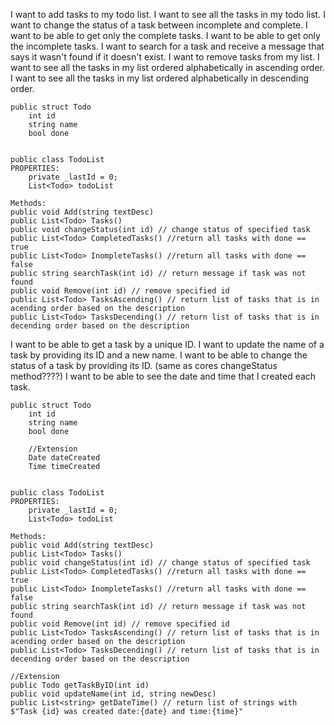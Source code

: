 I want to add tasks to my todo list.
I want to see all the tasks in my todo list.
I want to change the status of a task between incomplete and complete.
I want to be able to get only the complete tasks.
I want to be able to get only the incomplete tasks.
I want to search for a task and receive a message that says it wasn't found if it doesn't exist.
I want to remove tasks from my list.
I want to see all the tasks in my list ordered alphabetically in ascending order.
I want to see all the tasks in my list ordered alphabetically in descending order.

```
public struct Todo
	int id
	string name
	bool done
	

public class TodoList
PROPERTIES:
	private _lastId = 0;
	List<Todo> todoList 

Methods:
public void Add(string textDesc)
public List<Todo> Tasks()
public void changeStatus(int id) // change status of specified task
public List<Todo> CompletedTasks() //return all tasks with done == true
public List<Todo> InompleteTasks() //return all tasks with done == false
public string searchTask(int id) // return message if task was not found
public void Remove(int id) // remove specified id
public List<Todo> TasksAscending() // return list of tasks that is in acending order based on the description
public List<Todo> TasksDecending() // return list of tasks that is in decending order based on the description

```


I want to be able to get a task by a unique ID.
I want to update the name of a task by providing its ID and a new name.
I want to be able to change the status of a task by providing its ID. (same as cores changeStatus method????)
I want to be able to see the date and time that I created each task.


```
public struct Todo
	int id
	string name
	bool done

	//Extension
	Date dateCreated
	Time timeCreated
	

public class TodoList
PROPERTIES:
	private _lastId = 0;
	List<Todo> todoList 

Methods:
public void Add(string textDesc)
public List<Todo> Tasks()
public void changeStatus(int id) // change status of specified task
public List<Todo> CompletedTasks() //return all tasks with done == true
public List<Todo> InompleteTasks() //return all tasks with done == false
public string searchTask(int id) // return message if task was not found
public void Remove(int id) // remove specified id
public List<Todo> TasksAscending() // return list of tasks that is in acending order based on the description
public List<Todo> TasksDecending() // return list of tasks that is in decending order based on the description

//Extension
public Todo getTaskByID(int id)
public void updateName(int id, string newDesc)
public List<string> getDateTime() // return list of strings with $"Task {id} was created date:{date} and time:{time}"

```